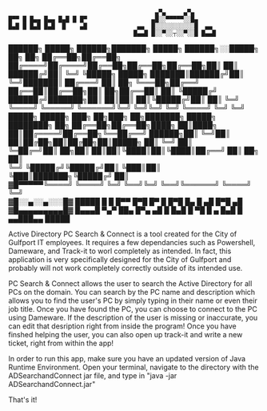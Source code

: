                                              ▄▀▄     ▄▀▄          
    █▀▀ █ █▄▄ █▄▄ █▄█ █ █▀                  ▄█░░▀▀▀▀▀░░█▄          
    █▄█ █ █▄█ █▄█  █    ▄█              ▄▄  █░░░░░░░░░░░█  ▄▄     
                                       █▄▄█ █░░▀░░┬░░▀░░█ █▄▄█    
██████╗  █████╗    ██████╗███████╗ █████╗ ██████╗░░█████╗ ██╗  ██╗
██╔══██╗██╔══██╗  ██╔════╝██╔════╝██╔══██╗██╔══██╗██╔══██╗██║  ██║
██████╔╝██║  ╚═╝  ╚█████╗ █████╗  ███████║██████╔╝██║  ╚═╝███████║
██╔═══╝ ██║  ██╗   ╚═══██╗██╔══╝  ██╔══██║██╔══██╗██║  ██╗██╔══██║
██║     ╚█████╔╝  ██████╔╝███████╗██║  ██║██║  ██║╚█████╔╝██║  ██║
╚═╝      ╚════╝   ╚═════╝ ╚══════╝╚═╝  ╚═╝╚═╝  ╚═╝ ╚════╝ ╚═╝  ╚═╝
        █████╗  █████╗ ███╗  ██╗███╗  ██╗███████╗ █████╗ ████████╗
  ██╗  ██╔══██╗██╔══██╗████╗ ██║████╗ ██║██╔════╝██╔══██╗╚══██╔══╝
██████╗██║  ╚═╝██║  ██║██╔██╗██║██╔██╗██║█████╗  ██║  ╚═╝   ██║   
╚═██╔═╝██║  ██╗██║  ██║██║╚████║██║╚████║██╔══╝  ██║  ██╗   ██║   
  ╚═╝  ╚█████╔╝╚█████╔╝██║ ╚███║██║ ╚███║███████╗╚█████╔╝   ██║   
 ▓█▀▀▀▀▀╚════╝  ╚════╝ ╚═╝  ╚══╝╚═╝  ╚══╝╚══════╝ ╚════╝    ╚═╝   
 ▓█░░▄░░▄░░░█▓ █████  █ █ █▀▀ █▀█ █▀ █ █▀█ █▄ █   ▄█   █▀█ ▄█     
 ▓█▄▄▄▄▄▄▄▄▄█▓ █▄▄▄█  ▀▄▀ ██▄ █▀▄ ▄█ █ █▄█ █ ▀█    █ ▄ █▄█  █     
    ▄▄███▄▄    █████                                              

Active Directory PC Search & Connect is a tool created for the City of Gulfport IT employees. It requires a few dependancies such as Powershell, Dameware, and Track-it to  worl completely as intended. In fact, this application is very specifically designed for the City of Gulfport and probably will not work completely correctly outside of its intended use. 

PC Search & Connect allows the user to search the Active Directory for all PCs on the domain. You can search by the PC name and description which allows you to find the user's PC by simply typing in their name or even their job title. Once you have found the PC, you can choose to connect to the PC using Dameware. If the description of the user is missing or inaccurate, you can edit that desription right from inside the program! Once you have finshed helping the user, you can also open up track-it and write a new ticket, right from within the app!

In order to run this app, make sure you have an updated version of Java Runtime Environment. Open your terminal, navigate to the directory with the ADSearchandConnect jar file, and type in "java -jar ADSearchandConnect.jar"

That's it! 
